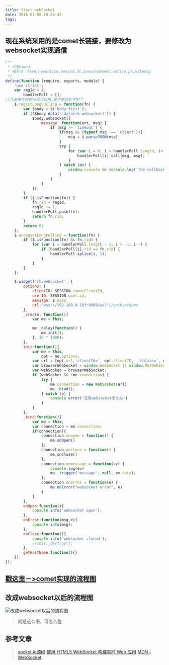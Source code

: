 ```yaml
---
title: Start webSocket
date: 2016-07-08 18:26:43
tags:
---
```

## 现在系统采用的是comet长链接，要修改为websocket实现通信
```javascript
/**
 * 代替comet
 * 相关点：feed,newnotice,remind,at,announcement,notice,privatemsg
 */
define(function (require, exports, module) {
    'use strict';
    var regId = 1,
        handlerPoll = [];
//注册事件的部分还可以用,要不要改名字啊？
    $.registLongPulling = function(fn) {
        var $body = $('body:first');
        if (!$body.data(':data(rk-websocket)')) {
            $body.websocket({
                message: function(evt, msg) {
                    if (msg != 'timeout') {
                        if(msg && (typeof msg !== 'Object')){
                            msg = $.parseJSON(msg);
                        }
                        try {
                            for (var i = 0; i < handlerPoll.length; i++) {
                                handlerPoll[i].call(msg, msg);
                            }
                        } catch (ex) {
                            window.console && console.log('the callback of long pulling error: ' + String(handlerPoll[i]));
                        }
                    }
                }
            });
        }
        if ($.isFunction(fn)) {
            fn.rid = regId;
            regId += 1;
            handlerPoll.push(fn);
            return fn.rid;
        }
        return 0;
    };
    $.unregistLongPulling = function(fn) {
        if ($.isFunction(fn) && fn.rid) {
            for (var i = handlerPoll.length - 1; i > -1; i--) {
                if (handlerPoll[i].rid == fn.rid) {
                    handlerPoll.splice(i, 1);
                }
            }
        }
    };

    $.widget('rk.websocket', {
        options: {
            clientID: SESSION.cometClientId,
            userID: SESSION.user.id,
            message: $.noop,
            url:'wss://192.168.0.103:8989/ws?'//getHostName
        },
        _create: function(){
            var me = this;

            me._delay(function() {
                me.init();
            }, 10 * 1000);
        },
        init:function(){
            var me = this,
                opt = me.options;
            var url = [opt.url,'clientId=', opt.clientID,  '&alias=', opt.userID].join('');
            var browserWebSocket = window.WebSocket || window.MozWebSocket;
            var webSocket = browserWebSocket;
            if (webSocket && !me.connection) {
                try {
                    me.connection = new WebSocket(url);
                    me._bind();
                } catch (e) {
                    console.error('没有websocket怎么办')
                }
            }
        },
        _bind:function(){
            var me = this;
            var connection = me.connection;
            if(connection){
                connection.onopen = function() {
                    me.onOpen()
                };
                connection.onclose = function() {
                    me.onClose()
                };
                connection.onmessage = function(ev) {
                    console.log(ev)
                    me._trigger('message', null, ev.data);
                };
                connection.onerror = function(e) {
                    me.onError("websocket error", e)
                }
            }
        },
        onOpen:function(){
            console.info('websocket open');
        },
        onError:function(msg,e){
            console.info(msg);
        },
        onClose:function(){
            console.info('websocket closed');
            //this._destroy();
        },
        getHostName:function(){}
    });
});
```
## [戳这里－>comet实现的流程图](https://www.processon.com/view/link/577e06f7e4b04bc7eebd4973)
## 改成websocket以后的流程图
![改成websocket以后的流程图](http://thumbnail0.baidupcs.com/thumbnail/acad81fc97afa98e8747c8b6c7295909?fid=3422552496-250528-953740440445751&time=1467972000&rt=sh&sign=FDTAER-DCb740ccc5511e5e8fedcff06b081203-HHs8YVzenPzlFkr5qJ%2BymQ24bI0%3D&expires=8h&chkv=0&chkbd=0&chkpc=&dp-logid=4401564112992226463&dp-callid=0&size=c710_u400&quality=100)
> 就是这么懒，可怎么整

## 参考文章
> [socket.io源码](https://cdn.socket.io/socket.io-1.4.5.js)
> [使用 HTML5 WebSocket 构建实时 Web 应用](http://www.ibm.com/developerworks/cn/web/1112_huangxa_websocket/index.html)
> [MDN - WebSocket](https://developer.mozilla.org/en-US/docs/Web/API/WebSocket)

